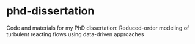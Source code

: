 # phd-dissertation
Code and materials for my PhD dissertation: Reduced-order modeling of turbulent reacting flows using data-driven approaches
